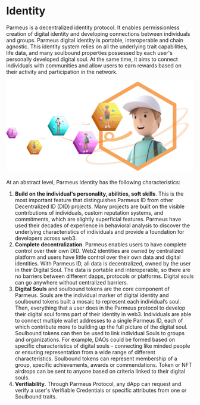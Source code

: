 # Identity

Parmeus is a decentralized identity protocol. It enables permissionless creation of digital identity and developing connections between individuals and groups. Parmeus digital identity is portable, interoperable and chain agnostic. This identity system relies on all the underlying trait capabilities, life data, and many soulbound properties possessed by each user's personally developed digital soul. At the same time, it aims to connect individuals with communities and allow users to earn rewards based on their activity and participation in the network.

![Identity](imgs/id-overview.png)

At an abstract level, Parmeus Identity has the following characteristics:

1. **Build on the individual's personality, abilities, soft skills**. This is the most important feature that distinguishes Parmeus ID from other Decentralized ID (DID) projects. Many projects are built on the visible contributions of individuals, custom reputation systems, and commitments, which are slightly superficial features. Parmeus have used their decades of experience in behavioral analysis to discover the underlying characteristics of individuals and provide a foundation for developers across web3.
2. **Complete decentralization**. Parmeus enables users to have complete control over their own DID. Web2 identities are owned by centralized platform and users have little control over their own data and digital identities. With Parmeus ID, all data is decentralized, owned by the user in their Digital Soul. The data is portable and interoperable, so there are no barriers between different dapps, protocols or platforms. Digital souls can go anywhere without centralized barriers. 
3. **Digital Souls** and soulbound tokens are the core component of Parmeus. Souls are the individual marker of digital identity and soulbound tokens built a mosaic to represent each individual’s soul. Then, everything that a user does in the Parmeus protocol to develop their digital soul forms part of their identity in web3. Individuals are able to connect multiple wallet addresses to a single Parmeus ID, each of which contribute more to building up the full picture of the digital soul.
Soulbound tokens can then be used to link individual Souls to groups and organizations. For example, DAOs could be formed based on specific characteristics of digital souls - connecting like minded people or ensuring representation from a wide range of different characteristics. Soulbound tokens can represent membership of a group, specific achievements, awards or commendations. Token or NFT airdrops can be sent to anyone based on criteria linked to their digital souls.
4. **Verifiability**. Through Parmeus Protocol, any dApp can request and verify a user's Verifiable Credentials or specific attributes from one or Soulbound traits.
